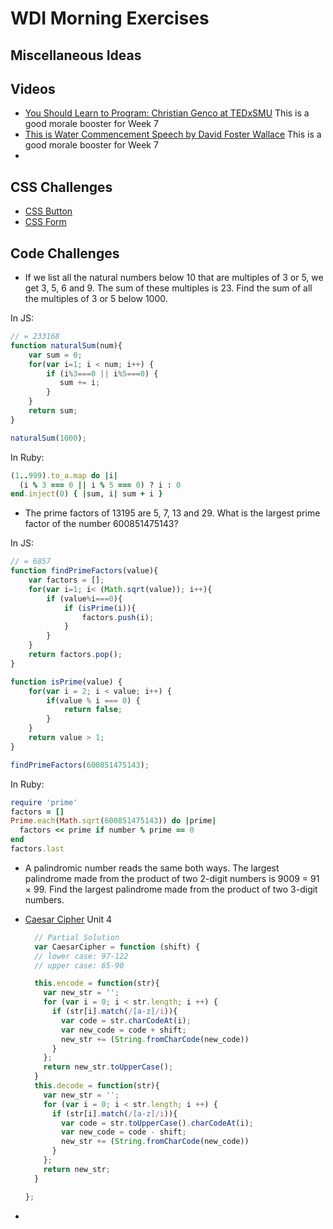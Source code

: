 # WDI Morning Exercises

## Miscellaneous Ideas




## Videos

- [You Should Learn to Program: Christian Genco at TEDxSMU](https://www.youtube.com/watch?v=xfBWk4nw440) This is a good morale booster for Week 7
- [This is Water Commencement Speech by David Foster Wallace](https://www.youtube.com/watch?v=MZjpihl2pfg) This is a good morale booster for Week 7
- 

## CSS Challenges

- [CSS Button](http://codepen.io/mobify/pen/GtqKj)
- [CSS Form](http://codepen.io/bephf/pen/emzKMJ/)

## Code Challenges

- If we list all the natural numbers below 10 that are multiples of 3 or 5, we get 3, 5, 6 and 9. The sum of these multiples is 23. Find the sum of all the multiples of 3 or 5 below 1000.

In JS:
```js
// = 233168
function naturalSum(num){
    var sum = 0;
    for(var i=1; i < num; i++) {
        if (i%3===0 || i%5===0) {
           sum += i;
        }
    }
    return sum;	
}

naturalSum(1000);
```

In Ruby:
```ruby
(1..999).to_a.map do |i|
  (i % 3 === 0 || i % 5 === 0) ? i : 0
end.inject(0) { |sum, i| sum + i }
```

- The prime factors of 13195 are 5, 7, 13 and 29. What is the largest prime factor of the number 600851475143?

In JS:
```js
// = 6857
function findPrimeFactors(value){
	var factors = [];
	for(var i=1; i< (Math.sqrt(value)); i++){
		if (value%i===0){
			if (isPrime(i)){
				factors.push(i);
			}
		}
	}
	return factors.pop();
}

function isPrime(value) {
    for(var i = 2; i < value; i++) {
        if(value % i === 0) {
            return false;
        }
    }
    return value > 1;
}

findPrimeFactors(600851475143);
```

In Ruby:
```ruby
require 'prime'
factors = []
Prime.each(Math.sqrt(600851475143)) do |prime|
  factors << prime if number % prime == 0
end
factors.last
```

- A palindromic number reads the same both ways. The largest palindrome made from the product of two 2-digit numbers is 9009 = 91 × 99. Find the largest palindrome made from the product of two 3-digit numbers.

- [Caesar Cipher](https://www.codewars.com/kata/caesar-cipher-helper/train/javascript) Unit 4
  ```js
    // Partial Solution
    var CaesarCipher = function (shift) {
    // lower case: 97-122
    // upper case: 65-90

    this.encode = function(str){
      var new_str = '';
      for (var i = 0; i < str.length; i ++) {
        if (str[i].match(/[a-z]/i)){
          var code = str.charCodeAt(i);
          var new_code = code + shift;
          new_str += (String.fromCharCode(new_code))
        }
      };
      return new_str.toUpperCase();
    }
    this.decode = function(str){
      var new_str = '';
      for (var i = 0; i < str.length; i ++) {
        if (str[i].match(/[a-z]/i)){
          var code = str.toUpperCase().charCodeAt(i);
          var new_code = code - shift;
          new_str += (String.fromCharCode(new_code))
        }
      };
      return new_str;
    }

  };
  ```
 - 
